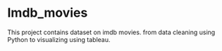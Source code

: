 # Imdb_movies
 This project contains  dataset on imdb movies. from data cleaning using Python to visualizing using tableau.
